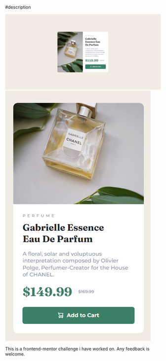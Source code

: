 #description

![](./screenshots/Screenshot-pc.png)
![](./screenshots/Screenshot-mobile.png)

This is a frontend-mentor challenge i have worked on. Any feedback is welcome.

